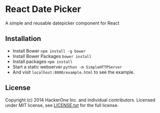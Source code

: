 # React Date Picker
A simple and reusable datepicker component for React

## Installation

- Install Bower `npm install -g bower`
- Install Bower Packages `bower install`
- Install packages `npm install`
- Start a static webserver `python -m SimpleHTTPServer`
- And visit `localhost:8000/example.html` to see the example.

## License

Copyright (c) 2014 HackerOne Inc. and individual contributors. Licensed under MIT license, see [LICENSE.txt](LICENSE.txt) for the full license.
